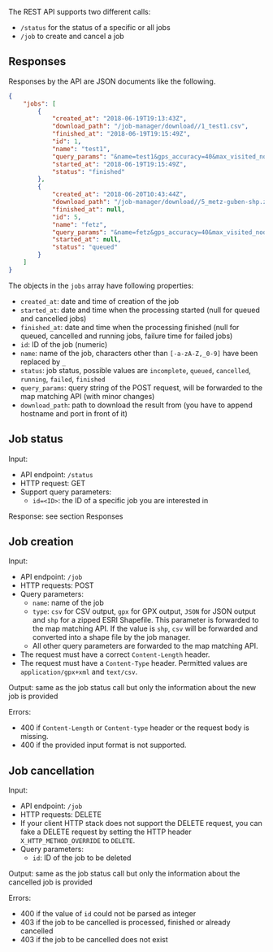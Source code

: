 The REST API supports two different calls:

* `/status` for the status of a specific or all jobs
* `/job` to create and cancel a job

## Responses

Responses by the API are JSON documents like the following.

```json
{
    "jobs": [
        {
            "created_at": "2018-06-19T19:13:43Z",
            "download_path": "/job-manager/download//1_test1.csv",
            "finished_at": "2018-06-19T19:15:49Z",
            "id": 1,
            "name": "test1",
            "query_params": "&name=test1&gps_accuracy=40&max_visited_nodes=10000&vehicle=tgv_all&fill_gaps=true&type=csv&gpx.route=false&input_type=gpx",
            "started_at": "2018-06-19T19:15:49Z",
            "status": "finished"
        },
        {
            "created_at": "2018-06-20T10:43:44Z",
            "download_path": "/job-manager/download//5_metz-guben-shp.zip",
            "finished_at": null,
            "id": 5,
            "name": "fetz",
            "query_params": "&name=fetz&gps_accuracy=40&max_visited_nodes=10000&vehicle=non_tgv&fill_gaps=true&type=shp&gpx.route=false&input_type=gpx",
            "started_at": null,
            "status": "queued"
        }
    ]
}
```

The objects in the `jobs` array have following properties:

* `created_at`: date and time of creation of the job
* `started_at`: date and time when the processing started (null for queued and cancelled jobs)
* `finished_at`: date and time when the processing finished (null for queued, cancelled and running jobs, failure time for failed jobs)
* `id`: ID of the job (numeric)
* `name`: name of the job, characters other than `[-a-zA-Z,_0-9]` have been replaced by `_`
* `status`: job status, possible values are `incomplete`, `queued`, `cancelled`, `running`, `failed`, `finished`
* `query_params`: query string of the POST request, will be forwarded to the map matching API (with minor changes)
* `download_path`: path to download the result from (you have to append hostname and port in front of it)

## Job status

Input:

* API endpoint: `/status`
* HTTP request: GET
* Support query parameters:
    - `id=<ID>`: the ID of a specific job you are interested in

Response: see section Responses


## Job creation

Input:

* API endpoint: `/job`
* HTTP requests: POST
* Query parameters:
    * `name`: name of the job
    * `type`: `csv` for CSV output, `gpx` for GPX output, `JSON` for JSON output and `shp` for a zipped ESRI Shapefile. This parameter is forwarded to the map matching API. If the value is `shp`, `csv` will be forwarded and converted into a shape file by the job manager.
    * All other query parameters are forwarded to the map matching API.
* The request must have a correct `Content-Length` header.
* The request must have a `Content-Type` header. Permitted values are `application/gpx+xml` and `text/csv`.

Output: same as the job status call but only the information about the new job is provided

Errors:

* 400 if `Content-Length` or `Content-type` header or the request body is missing.
* 400 if the provided input format is not supported.


## Job cancellation

Input:

* API endpoint: `/job`
* HTTP requests: DELETE
* If your client HTTP stack does not support the DELETE request, you can fake a DELETE request by setting the HTTP header `X_HTTP_METHOD_OVERRIDE` to `DELETE`.
* Query parameters:
    * `id`: ID of the job to be deleted

Output: same as the job status call but only the information about the cancelled job is provided

Errors:

* 400 if the value of `id` could not be parsed as integer
* 403 if the job to be cancelled is processed, finished or already cancelled
* 403 if the job to be cancelled does not exist
